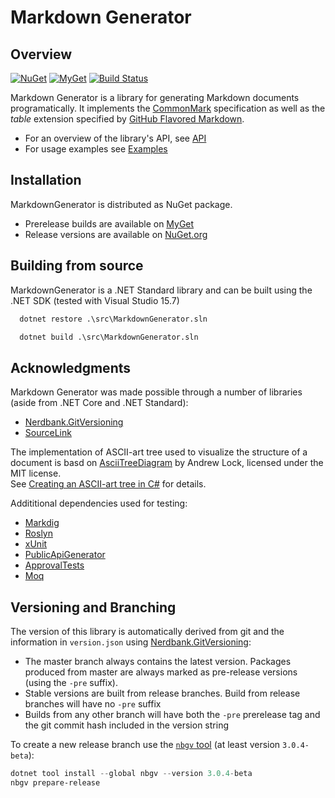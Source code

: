 # Markdown Generator

## Overview

[![NuGet](https://img.shields.io/nuget/v/Grynwald.MarkdownGenerator.svg)](https://www.nuget.org/packages/Grynwald.MarkdownGenerator)
[![MyGet](https://img.shields.io/myget/ap0llo-markdown-generator/vpre/Grynwald.MarkdownGenerator.svg?label=myget)](https://www.myget.org/feed/ap0llo-markdown-generator/package/nuget/Grynwald.MarkdownGenerator)
[![Build Status](https://dev.azure.com/ap0llo/OSS/_apis/build/status/markdown-generator?branchName=master)](https://dev.azure.com/ap0llo/OSS/_build/?definitionId=7)

Markdown Generator is a library for generating Markdown documents programatically.
It implements the [CommonMark](https://spec.commonmark.org/0.28/) specification as
well as the *table* extension specified by
[GitHub Flavored Markdown](https://github.github.com/gfm/#tables-extension).

- For an overview of the library's API, see [API](./docs/api/README.md)
- For usage examples see [Examples](./docs/examples/README.md)

## Installation

MarkdownGenerator is distributed as NuGet package.

- Prerelease builds are available on [MyGet](https://www.myget.org/feed/ap0llo-markdown-generator/package/nuget/Grynwald.MarkdownGenerator)
- Release versions are available on [NuGet.org](https://www.nuget.org/packages/Grynwald.MarkdownGenerator)

## Building from source

MarkdownGenerator is a .NET Standard library and can be built using the .NET SDK (tested with Visual Studio 15.7)

```bat
  dotnet restore .\src\MarkdownGenerator.sln

  dotnet build .\src\MarkdownGenerator.sln
```

## Acknowledgments

Markdown Generator was made possible through a number of libraries (aside from
.NET Core and .NET Standard):

- [Nerdbank.GitVersioning](https://github.com/AArnott/Nerdbank.GitVersioning/)
- [SourceLink](https://github.com/dotnet/sourcelink)

The implementation of ASCII-art tree used to visualize the structure of a document
is basd on [AsciiTreeDiagram](https://github.com/andrewlock/blog-examples/tree/bf9da19db2867cbf371f74299148f17e1f82ad09/AsciiTreeDiagram) 
by Andrew Lock, licensed under the MIT license.  
See [Creating an ASCII-art tree in C#](https://andrewlock.net/creating-an-ascii-art-tree-in-csharp/) for details.

Addititional dependencies used for testing:

- [Markdig](https://github.com/lunet-io/markdig)
- [Roslyn](https://github.com/dotnet/roslyn)
- [xUnit](http://xunit.github.io/)
- [PublicApiGenerator](https://github.com/JakeGinnivan/ApiApprover)
- [ApprovalTests](https://github.com/approvals/ApprovalTests.Net)
- [Moq](https://github.com/moq/moq4)

## Versioning and Branching

The version of this library is automatically derived from git and the information
in `version.json` using [Nerdbank.GitVersioning](https://github.com/AArnott/Nerdbank.GitVersioning):

- The master branch  always contains the latest version. Packages produced from
  master are always marked as pre-release versions (using the `-pre` suffix).
- Stable versions are built from release branches. Build from release branches
  will have no `-pre` suffix
- Builds from any other branch will have both the `-pre` prerelease tag and the git
  commit hash included in the version string

To create a new release branch use the [`nbgv` tool](https://www.nuget.org/packages/nbgv/)
(at least version `3.0.4-beta`):

```ps1
dotnet tool install --global nbgv --version 3.0.4-beta
nbgv prepare-release
```
